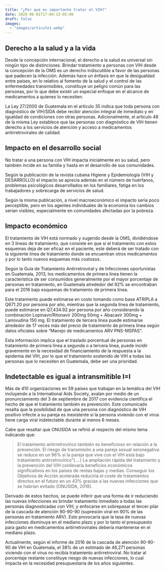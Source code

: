 ```yaml
---
title: "¿Por qué es importante tratar el VIH?"
date: 2020-06-01T17:04:13-05:00
draft: false
images:
  - "images/articulo1.webp"
---
```


## Derecho a la salud y a la vida

Desde la concepción internacional, el derecho a la salud es universal sin ningún tipo de distinciones. Brindar tratamiento a personas con VIH desde la concepción de la OMS es un derecho indiscutible a favor de las personas que padecen la infección. Además hace un énfasis en que la desigualdad entre países, en lo relativo al fomento de la salud y el control de las enfermedades transmisibles, constituye un peligro común para las personas, por lo que debe existir un especial enfoque en el alcance de medicamentos a quienes lo necesiten.

La Ley 27/2000 de Guatemala en el artículo 35 indica que toda persona con diagnóstico de VIH/SIDA debe recibir atención integral de inmediato y en igualdad de condiciones con otras personas. Adicionalmente, el artículo 48 de la misma Ley establece que las personas con diagnóstico de VIH tienen derecho a los servicios de atención y acceso a medicamentos antirretrovirales de calidad.

## Impacto en el desarrollo social

No tratar a una persona con VIH impacta inicialmente en su salud, pero también incide en su familia y hasta en el desarrollo de sus comunidades. 

Según la publicación  de la revista cubana Higiene y Epidemiología (VIH y DESARROLLO) el impacto se aprecia además en el número de huérfanos, problemas psicológicos desarrollados en los familiares, fatiga en los trabajadores y sobrecarga de servicios de salud.

Según la misma publicación, a nivel macroeconómico el impacto sería poco perceptible, pero en los agentes individuales de la economía los cambios serían visibles, especialmente en comunidades afectadas por la pobreza.


## Impacto económico

El tratamiento de VIH está normado y sugerido desde la OMS, dividiéndose en 3 líneas de tratamiento, que consiste en que si el tratamiento con estos esquemas deja de ser eficaz en el paciente, este deberá de ser tratado con la siguiente línea de tratamiento donde se encuentran otros medicamentos y por lo tanto nuevos esquemas más costosos.

Según la Guía de Tratamiento Antirretroviral y de Infecciones oportunistas en Guatemala, 2013, los medicamentos de primera línea tienen la característica de ser consumidos generalmente por el mayor porcentaje de personas en tratamiento, en Guatemala alrededor del 92% se encontraban para el 2016 bajo esquemas de tratamiento de primera línea. 

Este tratamiento puede estimarse en costo tomando como base ATRIPLA a Q671.20 por persona por año, mientras que la segunda línea de tratamiento, puede estimarse en Q7,434.92 por persona por año considerando la combinación Lopinavir/Ritonavir 200mg 50mg + Abacavir 300mg + Lamivudina 150 mg. El tratamiento de tercera línea puede estimarse alrededor de 17 veces más del precio de tratamiento de primera línea según datos oficiales sobre “Manejo de medicamentos ARV PNS-MSPAS”. 

Esta información implica que el traslado porcentual de personas en tratamiento de primera línea a segunda o a tercera línea, puede incidir gravemente en la necesidad de financiamiento de la respuesta a la epidemia del VIH, por lo que el tratamiento sostenido de VIH a todas las personas que lo necesiten en Guatemala, debe ser una prioridad.

## Indetectable es igual a intransmitible I=I

Más de 410 organizaciones en 59 países que trabajan en la temática del VIH incluyendo a la International Aids Society, avalan por medio de un pronunciamiento del 3 de septiembre de 2017 con evidencia científica el hecho de que el tratamiento también es prevención. Este comunicado resalta que la posibilidad de que una persona con diagnóstico de VIH positivo infecte a su pareja es inexistente si la persona viviendo con el virus tiene carga viral indetectable durante al menos 6 meses.

Cabe que resaltar que ONUSIDA se refirió al respecto del mismo tema indicando que:

> El tratamiento antirretrovírico también es beneficioso en relación a la prevención. El riesgo de transmisión a una pareja sexual seronegativa se reduce en un 96% si la pareja que vive con el VIH está bajo tratamiento antirretrovírico”(….) La ampliación rápida del tratamiento y la prevención del VIH conllevaría beneficios económicos significativos en los países de rentas bajas y medias. Conseguir los Objetivos de Acción acelerada reduciría el coste de tratamientos directos en el futuro en un 43% gracias a las nuevas infecciones que se habrían evitado  (ONUSIDA, 2018).

Derivado de estos hechos, se puede inferir que una forma de ir reduciendo las nuevas infecciones es brindar tratamiento inmediato a todas las personas diagnosticadas con VIH, y enfocarse en sobrepasar el tercer pilar de la cascada de atención 90-90-90 (supresión viral en 90% de las personas en tratamiento ARV). Esto provocaría que la tasa de nuevas infecciones disminuya en el mediano plazo y por lo tanto el presupuesto para gasto en medicamentos antirretrovirales debería mantenerse en el mediano plazo.

Actualmente, según el informe de 2016 de la cascada de atención 90-90-90 de VIH en Guatemala, el 38% de un estimado de 46,271 personas viviendo con el virus no recibía tratamiento antirretroviral. No tratar al porcentaje restante constituye riesgo de nuevas infecciones, lo cual impacta en la necesidad presupuestaria de los años siguientes.
